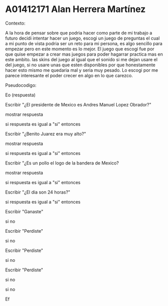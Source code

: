 # A01412171 Alan Herrera Martínez
<p>Contexto:</p>
<p>A la hora de pensar sobre que podria hacer como parte de mi trabajo a futuro decidi intentar hacer un juego, escogi
un juego de preguntas el cual a mi punto de vista podria ser un reto para mi persona, es algo sencillo para empezar pero 
en este momento es lo mejor. El juego que escogi fue por que quise empezar a crear mas juegos para poder hagarrar
practica mas en este ambito. las skins del juego al igual que el sonido si me dejan usare el del juego, si no usare unas
que esten disponibles por que honestamente hacer esto mismo me quedaria mal y seria muy pesado. Lo escogi por me parece 
interesante el poder crecer en algo en lo que carezco.</p> 

<p>Pseudocodigo:</p>

<p>Eo (respuesta)</p>

  <p> Escribir "¿El presidente de Mexico es Andres Manuel Lopez Obrador?"</p>
 <p>  mostrar respuesta</p>
  <p> si respuesta es igual a "si" entonces</p> 
    <p> Escribir "¿Benito Juarez era muy alto?"</p>
    <p> mostrar respuesta</p> 
    <p> si respuesta es igual a "si" entonces</p>
     <p>  Escribir "¿Es un pollo el logo de la bandera de Mexico?</p>
     <p>  mostrar respuesta</p>
     <p>  si respuesta es igual a "si" entonces</p> 
      <p> Escribir "¿El dia son 24 horas?"</p>
      <p> si respuesta es igual a "si" entonces</p>
       <p>  Escribir "Ganaste"</p>
      <p> si no</p> 
       <p>  Escribir "Perdiste"</p>
     <p>  si no</p>
      <p> Escribir "Perdiste"</p>
    <p> si no</p>
     <p>  Escribir "Perdiste"</p>
  <p> si no</p>
   <p>  si no</p>
<p> Ef</p>


